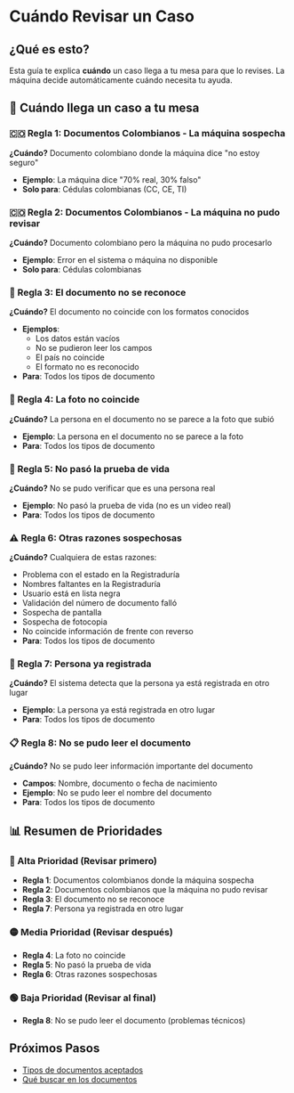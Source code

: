 # Cuándo Revisar un Caso

## ¿Qué es esto?

Esta guía te explica **cuándo** un caso llega a tu mesa para que lo revises. La máquina decide automáticamente cuándo necesita tu ayuda.

## 🚨 Cuándo llega un caso a tu mesa

### 🇨🇴 Regla 1: Documentos Colombianos - La máquina sospecha
**¿Cuándo?** Documento colombiano donde la máquina dice "no estoy seguro"
- **Ejemplo**: La máquina dice "70% real, 30% falso"
- **Solo para**: Cédulas colombianas (CC, CE, TI)

### 🇨🇴 Regla 2: Documentos Colombianos - La máquina no pudo revisar
**¿Cuándo?** Documento colombiano pero la máquina no pudo procesarlo
- **Ejemplo**: Error en el sistema o máquina no disponible
- **Solo para**: Cédulas colombianas

### 📄 Regla 3: El documento no se reconoce
**¿Cuándo?** El documento no coincide con los formatos conocidos
- **Ejemplos**:
  - Los datos están vacíos
  - No se pudieron leer los campos
  - El país no coincide
  - El formato no es reconocido
- **Para**: Todos los tipos de documento

### 👤 Regla 4: La foto no coincide
**¿Cuándo?** La persona en el documento no se parece a la foto que subió
- **Ejemplo**: La persona en el documento no se parece a la foto
- **Para**: Todos los tipos de documento

### 📱 Regla 5: No pasó la prueba de vida
**¿Cuándo?** No se pudo verificar que es una persona real
- **Ejemplo**: No pasó la prueba de vida (no es un video real)
- **Para**: Todos los tipos de documento

### ⚠️ Regla 6: Otras razones sospechosas
**¿Cuándo?** Cualquiera de estas razones:
- Problema con el estado en la Registraduría
- Nombres faltantes en la Registraduría
- Usuario está en lista negra
- Validación del número de documento falló
- Sospecha de pantalla
- Sospecha de fotocopia
- No coincide información de frente con reverso
- **Para**: Todos los tipos de documento

### 🏢 Regla 7: Persona ya registrada
**¿Cuándo?** El sistema detecta que la persona ya está registrada en otro lugar
- **Ejemplo**: La persona ya está registrada en otro lugar
- **Para**: Todos los tipos de documento

### 📋 Regla 8: No se pudo leer el documento
**¿Cuándo?** No se pudo leer información importante del documento
- **Campos**: Nombre, documento o fecha de nacimiento
- **Ejemplo**: No se pudo leer el nombre del documento
- **Para**: Todos los tipos de documento

## 📊 Resumen de Prioridades

### 🔴 Alta Prioridad (Revisar primero)
- **Regla 1**: Documentos colombianos donde la máquina sospecha
- **Regla 2**: Documentos colombianos que la máquina no pudo revisar
- **Regla 3**: El documento no se reconoce
- **Regla 7**: Persona ya registrada en otro lugar

### 🟡 Media Prioridad (Revisar después)
- **Regla 4**: La foto no coincide
- **Regla 5**: No pasó la prueba de vida
- **Regla 6**: Otras razones sospechosas

### 🟢 Baja Prioridad (Revisar al final)
- **Regla 8**: No se pudo leer el documento (problemas técnicos)


## Próximos Pasos

- [Tipos de documentos aceptados](document-types.md)
- [Qué buscar en los documentos](alteration-reasons.md)
